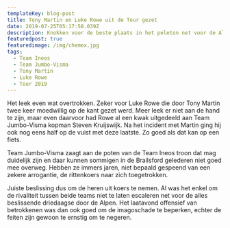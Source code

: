 ```yaml
---
templateKey: blog-post
title: Tony Martin en Luke Rowe uit de Tour gezet
date: 2019-07-25T05:17:58.039Z
description: Knokken voor de beste plaats in het peleton net voor de Alpen
featuredpost: true
featuredimage: /img/chemex.jpg
tags:
  - Team Ineos
  - Team Jumbo-Visma
  - Tony Martin
  - Luke Rowe
  - Tour 2019
---
```

Het leek even wat overtrokken. Zeker voor Luke Rowe die door Tony Martin twee keer moedwillig op de kant gezet werd. Meer leek er niet aan de hand te zijn, maar even daarvoor had Rowe al een kwak uitgedeeld aan Team Jumbo-Visma kopman Steven Kruijswijk. Na het incident met Martin ging hij ook nog eens half op de vuist met deze laatste. Zo goed als dat kan op een fiets.



Team Jumbo-Visma zaagt aan de poten van de Team Ineos troon dat mag duidelijk zijn en daar kunnen sommigen in de Brailsford gelederen niet goed mee overweg. Hebben ze immers jaren, niet bepaald gespeend van een zekere arrogantie, de rittenkoers naar zich toegetrokken.



Juiste beslissing dus om de heren uit koers te nemen. Al was het enkel om de rivaliteit tussen beide teams niet te laten escaleren net voor de alles beslissende driedaagse door de Alpen. Het laatavond offensief van betrokkenen was dan ook goed om de imagoschade te beperken, echter de feiten zijn gewoon te ernstig om te negeren.
